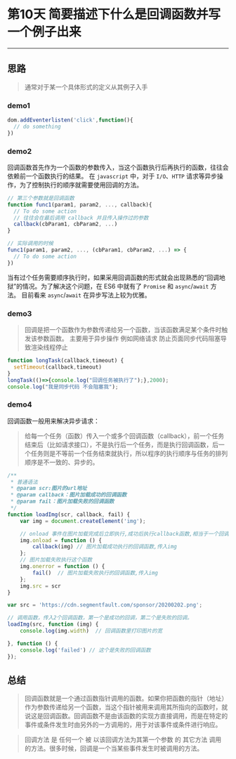 # 第10天 简要描述下什么是回调函数并写一个例子出来
---

## 思路

> 通常对于某一个具体形式的定义从其例子入手

### demo1

```js
dom.addEventerlisten('click',function(){
  // do something
})
```

### demo2

回调函数首先作为一个函数的参数传入，当这个函数执行后再执行的函数，往往会依赖前一个函数执行的结果。
在 `javascript` 中，对于 `I/O`、`HTTP` 请求等异步操作，为了控制执行的顺序就需要使用回调的方法。

```js
// 第三个参数就是回调函数
function func1(param1, param2, ..., callback){
  // To do some action
  // 往往会在最后调用 callback 并且传入操作过的参数
  callback(cbParam1, cbParam2, ...)
}

// 实际调用的时候
func1(param1, param2, ..., (cbParam1, cbParam2, ...) => {
  // To do some action
})
```

当有过个任务需要顺序执行时，如果采用回调函数的形式就会出现熟悉的“回调地狱”的情况。为了解决这个问题，在 ES6 中就有了 `Promise` 和 `async`/`await` 方法。
目前看来 `async`/`await` 在异步写法上较为优雅。

### demo3

> 回调是把一个函数作为参数传递给另一个函数，当该函数满足某个条件时触发该参数函数。
> 主要用于异步操作 例如网络请求 防止页面同步代码阻塞导致渲染线程停止

```js
function longTask(callback,timeout) {
  setTimeout(callback,timeout)
}
longTask(()=>{console.log("回调任务被执行了");},2000);
console.log("我是同步代码 不会阻塞我");
```

### demo4

回调函数一般用来解决异步请求：

> 给每一个任务（函数）传入一个或多个回调函数（callback），前一个任务结束后（比如请求接口），不是执行后一个任务，而是执行回调函数，后一个任务则是不等前一个任务结束就执行，所以程序的执行顺序与任务的排列顺序是不一致的、异步的。

```js
/**
 * 普通语法
 * @param scr:图片的url地址
 * @param callback：图片加载成功的回调函数
 * @param fail：图片加载失败的回调函数
 */
function loadImg(scr, callback, fail) {
    var img = document.createElement('img');

    // onload 事件在图片加载完成后立即执行,成功后执行callback函数,相当于一个回调函数。
    img.onload = function () {
        callback(img) // 图片加载成功执行的回调函数,传入img
    };
    // 图片加载失败执行这个函数
    img.onerror = function () {
        fail()  // 图片加载失败执行的回调函数,传入img
    };
    img.src = scr
}

var src = 'https://cdn.segmentfault.com/sponsor/20200202.png';

// 调用函数，传入2个回调函数，第一个是成功的回调，第二个是失败的回调。
loadImg(src, function (img) {
    console.log(img.width)  // 回调函数里打印图片的宽

}, function () {
    console.log('failed') // 这个是失败的回调函数
});
```

## 总结

> 回调函数就是一个通过函数指针调用的函数。如果你把函数的指针（地址）作为参数传递给另一个函数，当这个指针被用来调用其所指向的函数时，就说这是回调函数。回调函数不是由该函数的实现方直接调用，而是在特定的事件或条件发生时由另外的一方调用的，用于对该事件或条件进行响应。

> 回调方法 是 任何一个 被 以该回调方法为其第一个参数 的 其它方法 调用 的方法。很多时候，回调是一个当某些事件发生时被调用的方法。